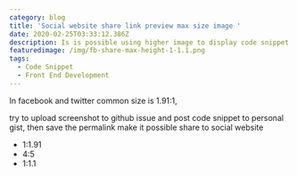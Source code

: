 ```yaml
---
category: blog
title: 'Social website share link preview max size image '
date: 2020-02-25T03:33:12.386Z
description: Is is possible using higher image to display code snippet on social website ?
featuredimage: /img/fb-share-max-height-1-1.1.png
tags:
  - Code Snippet
  - Front End Development
---
```

In facebook and twitter common size is 1.91:1,

try to upload screenshot to github issue and post code snippet to personal gist, then save the permalink make it possible share to social website



- 1:1.91
- 4:5
- 1:1.1
